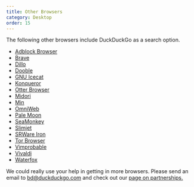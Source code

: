 ```yaml
---
title: Other Browsers
category: Desktop
order: 15
---
```


<p>The following other browsers include DuckDuckGo as a search option.</p>

<ul>
    <li><a href="https://adblockbrowser.org/">Adblock Browser</a></li>
    <li><a href="https://brave.com/">Brave</a></li>
    <li><a href="https://www.dillo.org/">Dillo</a></li>
    <li><a href="https://textbrowser.github.io/dooble/">Dooble</a></li>
    <li><a href="https://www.gnu.org/software/gnuzilla/">GNU Icecat</a></li>
    <li><a href="https://apps.kde.org/konqueror/">Konqueror</a></li>
    <li><a href="https://otter-browser.org/">Otter Browser</a></li>
    <li><a href="https://astian.org/midori-browser/">Midori</a></li>
    <li><a href="https://minbrowser.org/">Min</a></li>
    <li><a href="https://www.omnigroup.com/more/">OmniWeb</a></li>
    <li><a href="https://www.palemoon.org/">Pale Moon</a></li>
    <li><a href="https://www.seamonkey-project.org/">SeaMonkey</a></li>
    <li><a href="https://www.slimjet.com/">Slimjet</a></li>
    <li><a href="https://www.srware.net/iron/">SRWare Iron</a></li>
    <li><a href="https://www.torproject.org/de/download/">Tor Browser</a></li>
    <li><a href="https://sourceforge.net/projects/vimprobable/">Vimprobable</a></li>
    <li><a href="https://vivaldi.com">Vivaldi</a></li>
    <li><a href="https://www.waterfox.net/">Waterfox</a></li>
</ul>
<p>
    We could really use your help in getting in more browsers. Please send an
    email to <a href="mailto:bd@duckduckgo.com">bd@duckduckgo.com</a> and check
    out our
    <a href="{{ site.baseurl }}/company/partnerships">page on partnerships.</a>
</p>
